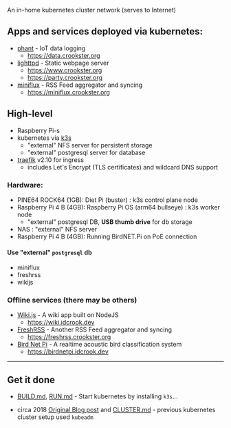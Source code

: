 An in-home kubernetes cluster network (serves to Internet)

Apps and services deployed via kubernetes:
------------------------------------------

-	[phant](https://hub.docker.com/r/dpcrook/phant_server-docker) - IoT data logging
	-	https://data.crookster.org
-	[lighttpd](https://hub.docker.com/r/dpcrook/alpine-lighttpd-static) - Static webpage server
	-	https://www.crookster.org
	-	https://party.crookster.org
-	[miniflux](https://hub.docker.com/r/miniflux/miniflux) - RSS Feed aggregator and syncing
	-	https://miniflux.crookster.org

High-level
----------

-	Raspberry Pi-s
-	kubernetes via [k3s](https://k3s.io)
	-	"external" NFS server for persistent storage
	-	"external" postgresql server for database
-	[traefik](https://github.com/containous/traefik) v2.10 for ingress
	-	includes Let's Encrypt (TLS certificates) and wildcard DNS support

### Hardware:

-	PINE64 ROCK64 (1GB): Diet Pi (buster) : k3s control plane node
-	Raspberry Pi 4 B (4GB): Raspberry Pi OS (arm64 bullseye) : k3s worker node
	-	"external" postgresql DB, **USB thumb drive** for db storage
-	NAS : "external" NFS server
-	Raspberry Pi 4 B (4GB): Running BirdNET.Pi on PoE connection

#### Use "external" `postgresql` db

-	miniflux
-	freshrss
-	wikijs

### Offline services (there may be others)

-	[Wiki.js](https://hub.docker.com/r/requarks/wiki) - A wiki app built on NodeJS
	-	https://wiki.idcrook.dev
-	[FreshRSS](https://hub.docker.com/r/freshrss/freshrss) - Another RSS Feed aggregator and syncing
	-	https://freshrss.crookster.org
-	[Bird Net Pi](https://github.com/mcguirepr89/BirdNET-Pi) - A realtime acoustic bird classification system
	-	https://birdnetpi.idcrook.dev

---

Get it done
-----------

-	[BUILD.md](BUILD.md), [RUN.md](RUN.md) - Start kubernetes by installing `k3s`...

-	circa 2018 [Original Blog post](https://idcrook.github.io/Kubernetes-Ubuntu-18.04-Bare-Metal-Single-Host/) and [CLUSTER.md](.archive/CLUSTER.md) - previous kubernetes cluster setup used `kubeadm`
